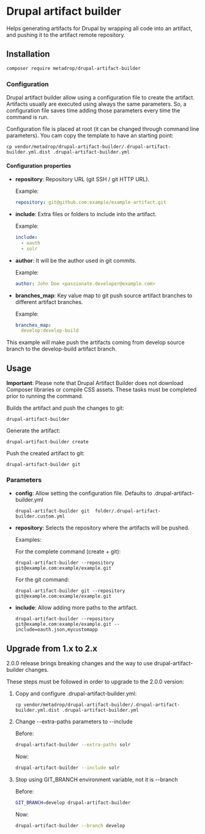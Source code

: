 # Drupal artifact builder

Helps generating artifacts for Drupal by wrapping all code into an artifact, and pushing it to the artifact remote repository.

## Installation

```bash
composer require metadrop/drupal-artifact-builder
```

### Configuration

Drupal artifact builder allow using a configuration file to create the artifact.
Artifacts usually are executed using always the same parameters. So, a configuration
file saves time adding those parameters every time the command is run.

Configuration file is placed at root (it can be changed through command line parameters). You cam copy the template
to have an starting point:

```
cp vendor/metadrop/drupal-artifact-builder/.drupal-artifact-builder.yml.dist .drupal-artifact-builder.yml
```

#### Configuration properties

- **repository**: Repository URL (git SSH / git HTTP URL).

    Example:
    ```yaml
    repository: git@github.com:example/example-artifact.git
    ```

- **include**: Extra files or folders to include into the artifact.

    Example:
    ```yaml
    include:
      - oauth
      - solr
    ```

- **author**: It will be the author used in git commits.

    Example:
    ```yaml
    author: John Doe <passionate.developer@example.com>
    ```

- **branches_map**: Key value map to git push source artifact branches to different artifact branches.

    Example:
    ```yaml
    branches_map:
      develop:develop-build
    ```

This example will make push the artifacts coming from develop source branch to the develop-build artifact branch.

## Usage

**Important**: Please note that Drupal Artifact Builder does not download Composer libraries or compile CSS assets. These tasks must be completed prior to running the command.

Builds the artifact and push the changes to git:

```
drupal-artifact-builder
```

Generate the artifact:

```
drupal-artifact-builder create
```

Push the created artifact to git:

```
drupal-artifact-builder git
```

### Parameters


- **config**: Allow setting the configuration file. Defaults to .drupal-artifact-builder.yml

    ```
    drupal-artifact-builder git  folder/.drupal-artifact-builder.custom.yml
    ```


- **repository**: Selects the repository where the artifacts will be pushed.

    Examples:

    For the complete command (create + git):
    ```
    drupal-artifact-builder --repository git@example.com:example/example.git
    ```

    For the git command:
    ```
    drupal-artifact-builder git --repository git@example.com:example/example.git
    ```


- **include**: Allow adding more paths to the artifact.

    ```
    drupal-artifact-builder --repository git@example.com:example/example.git --include=oauth.json,mycustomapp
    ```

## Upgrade from 1.x to 2.x

2.0.0 release brings breaking changes and the way to use drupal-artifact-builder changes.

These steps must be followed in order to upgrade to the 2.0.0 version:

1. Copy and configure .drupal-artifact-builder.yml:

    ```
    cp vendor/metadrop/drupal-artifact-builder/.drupal-artifact-builder.yml.dist .drupal-artifact-builder.yml
    ```

2. Change --extra-paths parameters to --include

    Before:

    ```bash
    drupal-artifact-builder --extra-paths solr
   ```

   Now:

   ```bash
   drupal-artifact-builder --include solr
   ```

3. Stop using GIT_BRANCH environment variable, not it is --branch

   Before:

   ```bash
   GIT_BRANCH=develop drupal-artifact-builder
   ```

   Now:

   ```bash
   drupal-artifact-builder --branch develop
   ```
